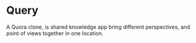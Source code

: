 # Query
A Quora clone, is shared knowledge app bring different perspectives, and point of views together in one location.

